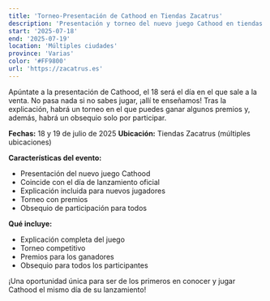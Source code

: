 ```yaml
---
title: 'Torneo-Presentación de Cathood en Tiendas Zacatrus'
description: 'Presentación y torneo del nuevo juego Cathood en tiendas Zacatrus coincidiendo con su lanzamiento.'
start: '2025-07-18'
end: '2025-07-19'
location: 'Múltiples ciudades'
province: 'Varias'
color: '#FF9800'
url: 'https://zacatrus.es'
---
```


Apúntate a la presentación de Cathood, el 18 será el día en el que sale a la venta. No pasa nada si no sabes jugar, ¡allí te enseñamos! Tras la explicación, habrá un torneo en el que puedes ganar algunos premios y, además, habrá un obsequio solo por participar.

**Fechas:** 18 y 19 de julio de 2025
**Ubicación:** Tiendas Zacatrus (múltiples ubicaciones)

**Características del evento:**
- Presentación del nuevo juego Cathood
- Coincide con el día de lanzamiento oficial
- Explicación incluida para nuevos jugadores
- Torneo con premios
- Obsequio de participación para todos

**Qué incluye:**
- Explicación completa del juego
- Torneo competitivo
- Premios para los ganadores
- Obsequio para todos los participantes

¡Una oportunidad única para ser de los primeros en conocer y jugar Cathood el mismo día de su lanzamiento!
